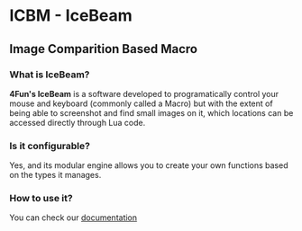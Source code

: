 # ICBM - IceBeam
## Image Comparition Based Macro

### What is IceBeam?
**4Fun's IceBeam** is a software developed to programatically control your mouse and keyboard (commonly called a Macro) but with the extent
 of being able to screenshot and find small images on it, which locations can be accessed directly through Lua code.
### Is it configurable?
Yes, and its modular engine allows you to create your own functions based on the types it manages.
### How to use it?
You can check our [documentation](https://github.com/4funsystems/IceBeam/wiki/1.1-Scripter)

